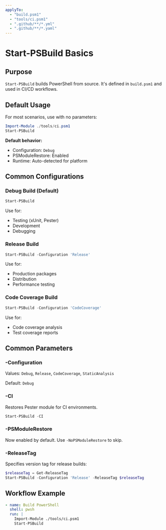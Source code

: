 ```yaml
---
applyTo:
  - "build.psm1"
  - "tools/ci.psm1"
  - ".github/**/*.yml"
  - ".github/**/*.yaml"
---
```


# Start-PSBuild Basics

## Purpose

`Start-PSBuild` builds PowerShell from source. It's defined in `build.psm1` and used in CI/CD workflows.

## Default Usage

For most scenarios, use with no parameters:

```powershell
Import-Module ./tools/ci.psm1
Start-PSBuild
```

**Default behavior:**
- Configuration: `Debug`
- PSModuleRestore: Enabled
- Runtime: Auto-detected for platform

## Common Configurations

### Debug Build (Default)

```powershell
Start-PSBuild
```

Use for:
- Testing (xUnit, Pester)
- Development
- Debugging

### Release Build

```powershell
Start-PSBuild -Configuration 'Release'
```

Use for:
- Production packages
- Distribution
- Performance testing

### Code Coverage Build

```powershell
Start-PSBuild -Configuration 'CodeCoverage'
```

Use for:
- Code coverage analysis
- Test coverage reports

## Common Parameters

### -Configuration

Values: `Debug`, `Release`, `CodeCoverage`, `StaticAnalysis`

Default: `Debug`

### -CI

Restores Pester module for CI environments.

```powershell
Start-PSBuild -CI
```

### -PSModuleRestore

Now enabled by default. Use `-NoPSModuleRestore` to skip.

### -ReleaseTag

Specifies version tag for release builds:

```powershell
$releaseTag = Get-ReleaseTag
Start-PSBuild -Configuration 'Release' -ReleaseTag $releaseTag
```

## Workflow Example

```yaml
- name: Build PowerShell
  shell: pwsh
  run: |
    Import-Module ./tools/ci.psm1
    Start-PSBuild
```

